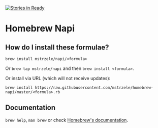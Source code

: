 [![Stories in Ready](https://badge.waffle.io/mstrzele/homebrew-napi.png?label=ready&title=Ready)](https://waffle.io/mstrzele/homebrew-napi)
# Homebrew Napi

## How do I install these formulae?
`brew install mstrzele/napi/<formula>`

Or `brew tap mstrzele/napi` and then `brew install <formula>`.

Or install via URL (which will not receive updates):

```
brew install https://raw.githubusercontent.com/mstrzele/homebrew-napi/master/<formula>.rb
```

## Documentation
`brew help`, `man brew` or check [Homebrew's documentation](https://github.com/Homebrew/homebrew/tree/master/share/doc/homebrew#readme).
